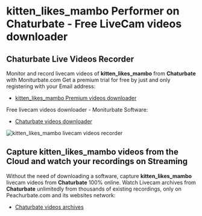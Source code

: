 # kitten_likes_mambo Performer on Chaturbate - Free LiveCam videos downloader

## Chaturbate Live Videos Recorder

Monitor and record livecam videos of **kitten_likes_mambo** from **Chaturbate** with Moniturbate.com
Get a premium trial for free by just and only registering with your Email address:
* [kitten_likes_mambo Premium videos downloader](https://moniturbate.com/request-demo-licence-key.html)

Free livecam videos downloader - Moniturbate Software:
* [Chaturbate videos downloader](https://moniturbate.com/moniturbate-download-software.html)

![kitten_likes_mambo livecam videos recorder](https://peachurnet.com/templates/moniturbate-software.png)


## Capture kitten_likes_mambo videos from the Cloud and watch your recordings on Streaming

Without the need of downloading a software, capture **kitten_likes_mambo** livecam videos from **Chaturbate** 100% online.
Watch Livecam archives from **Chaturbate** unlimitedly from thousands of existing recordings, only on Peachurbate.com and its websites network:
* [Chaturbate videos archives](https://peachurnet.com/)